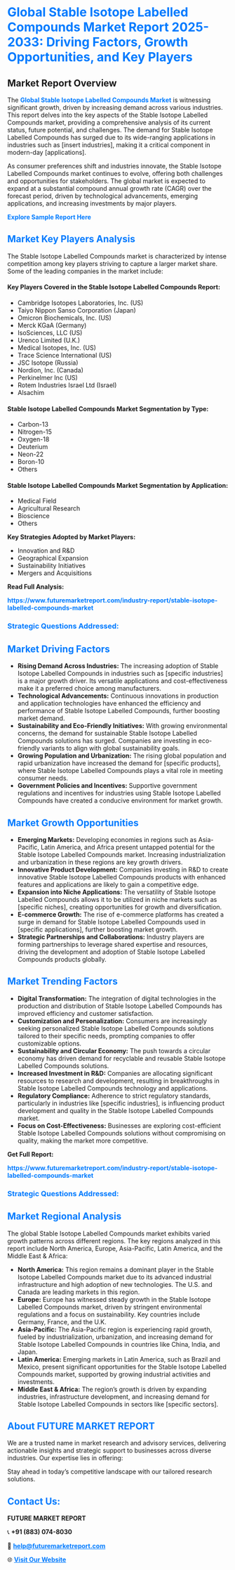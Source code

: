 <h1 style="color: #007BFF;">Global Stable Isotope Labelled Compounds Market Report 2025-2033: Driving Factors, Growth Opportunities, and Key Players</h1>

<section id="overview">
<h2>Market Report Overview</h2>
<p>The <a href="https://www.futuremarketreport.com/industry-report/stable-isotope-labelled-compounds-market" style="color: #007BFF; text-decoration: none;"><strong>Global Stable Isotope Labelled Compounds Market</strong></a> is witnessing significant growth, driven by increasing demand across various industries. This report delves into the key aspects of the Stable Isotope Labelled Compounds market, providing a comprehensive analysis of its current status, future potential, and challenges. The demand for Stable Isotope Labelled Compounds has surged due to its wide-ranging applications in industries such as [insert industries], making it a critical component in modern-day [applications].</p>
<p>As consumer preferences shift and industries innovate, the Stable Isotope Labelled Compounds market continues to evolve, offering both challenges and opportunities for stakeholders. The global market is expected to expand at a substantial compound annual growth rate (CAGR) over the forecast period, driven by technological advancements, emerging applications, and increasing investments by major players.</p>
</section>

<section id="overview">
<p><a href="https://www.futuremarketreport.com/request-sample/reportId=114938" style="color: #007BFF; text-decoration: none;"><strong>Explore Sample Report Here</strong></a></p>
</section>

<section id="key-players">
<h2 style="color: #007BFF;">Market Key Players Analysis</h2>
<p>The Stable Isotope Labelled Compounds market is characterized by intense competition among key players striving to capture a larger market share. Some of the leading companies in the market include:</p>
<h4>Key Players Covered in the Stable Isotope Labelled Compounds Report:</h4>
<ul><li>Cambridge Isotopes Laboratories, Inc. (US)</li><li>Taiyo Nippon Sanso Corporation (Japan)</li><li>Omicron Biochemicals, Inc. (US)</li><li>Merck KGaA (Germany)</li><li>IsoSciences, LLC (US)</li><li>Urenco Limited (U.K.)</li><li>Medical Isotopes, Inc. (US)</li><li>Trace Science International (US)</li><li>JSC Isotope (Russia)</li><li>Nordion, Inc. (Canada)</li><li>Perkinelmer Inc (US)</li><li>Rotem Industries Israel Ltd (Israel)</li><li>Alsachim</li></ul>
<h4>Stable Isotope Labelled Compounds Market Segmentation by Type:</h4>
<ul><li>Carbon-13</li><li>Nitrogen-15</li><li>Oxygen-18</li><li>Deuterium</li><li>Neon-22</li><li>Boron-10</li><li>Others</li></ul>

<h4>Stable Isotope Labelled Compounds Market Segmentation by Application:</h4>
<ul><li>Medical Field</li><li>Agricultural Research</li><li>Bioscience</li><li>Others</li></ul>
<p><strong>Key Strategies Adopted by Market Players:</strong></p>
<ul>
<li>Innovation and R&D</li>
<li>Geographical Expansion</li>
<li>Sustainability Initiatives</li>
<li>Mergers and Acquisitions</li>
</ul>
</section>

<section>
<p><strong>Read Full Analysis: </strong></p><a href="https://www.futuremarketreport.com/industry-report/stable-isotope-labelled-compounds-market" style="color: #007BFF; text-decoration: none;"><strong>https://www.futuremarketreport.com/industry-report/stable-isotope-labelled-compounds-market</strong></a>
<h3 style="color: #007BFF;">Strategic Questions Addressed:</h3>
</section>

<section id="driving-factors">
<h2 style="color: #007BFF;">Market Driving Factors</h2>
<ul>
<li><strong>Rising Demand Across Industries:</strong> The increasing adoption of Stable Isotope Labelled Compounds in industries such as [specific industries] is a major growth driver. Its versatile applications and cost-effectiveness make it a preferred choice among manufacturers.</li>
<li><strong>Technological Advancements:</strong> Continuous innovations in production and application technologies have enhanced the efficiency and performance of Stable Isotope Labelled Compounds, further boosting market demand.</li>
<li><strong>Sustainability and Eco-Friendly Initiatives:</strong> With growing environmental concerns, the demand for sustainable Stable Isotope Labelled Compounds solutions has surged. Companies are investing in eco-friendly variants to align with global sustainability goals.</li>
<li><strong>Growing Population and Urbanization:</strong> The rising global population and rapid urbanization have increased the demand for [specific products], where Stable Isotope Labelled Compounds plays a vital role in meeting consumer needs.</li>
<li><strong>Government Policies and Incentives:</strong> Supportive government regulations and incentives for industries using Stable Isotope Labelled Compounds have created a conducive environment for market growth.</li>
</ul>
</section>

<section id="growth-opportunities">
<h2 style="color: #007BFF;">Market Growth Opportunities</h2>
<ul>
<li><strong>Emerging Markets:</strong> Developing economies in regions such as Asia-Pacific, Latin America, and Africa present untapped potential for the Stable Isotope Labelled Compounds market. Increasing industrialization and urbanization in these regions are key growth drivers.</li>
<li><strong>Innovative Product Development:</strong> Companies investing in R&D to create innovative Stable Isotope Labelled Compounds products with enhanced features and applications are likely to gain a competitive edge.</li>
<li><strong>Expansion into Niche Applications:</strong> The versatility of Stable Isotope Labelled Compounds allows it to be utilized in niche markets such as [specific niches], creating opportunities for growth and diversification.</li>
<li><strong>E-commerce Growth:</strong> The rise of e-commerce platforms has created a surge in demand for Stable Isotope Labelled Compounds used in [specific applications], further boosting market growth.</li>
<li><strong>Strategic Partnerships and Collaborations:</strong> Industry players are forming partnerships to leverage shared expertise and resources, driving the development and adoption of Stable Isotope Labelled Compounds products globally.</li>
</ul>
</section>

<section id="trending-factors">
<h2 style="color: #007BFF;">Market Trending Factors</h2>
<ul>
<li><strong>Digital Transformation:</strong> The integration of digital technologies in the production and distribution of Stable Isotope Labelled Compounds has improved efficiency and customer satisfaction.</li>
<li><strong>Customization and Personalization:</strong> Consumers are increasingly seeking personalized Stable Isotope Labelled Compounds solutions tailored to their specific needs, prompting companies to offer customizable options.</li>
<li><strong>Sustainability and Circular Economy:</strong> The push towards a circular economy has driven demand for recyclable and reusable Stable Isotope Labelled Compounds solutions.</li>
<li><strong>Increased Investment in R&D:</strong> Companies are allocating significant resources to research and development, resulting in breakthroughs in Stable Isotope Labelled Compounds technology and applications.</li>
<li><strong>Regulatory Compliance:</strong> Adherence to strict regulatory standards, particularly in industries like [specific industries], is influencing product development and quality in the Stable Isotope Labelled Compounds market.</li>
<li><strong>Focus on Cost-Effectiveness:</strong> Businesses are exploring cost-efficient Stable Isotope Labelled Compounds solutions without compromising on quality, making the market more competitive.</li>
</ul>
</section>

<section>
<p><strong>Get Full Report: </strong></p><a href="https://www.futuremarketreport.com/industry-report/stable-isotope-labelled-compounds-market" style="color: #007BFF; text-decoration: none;"><strong>https://www.futuremarketreport.com/industry-report/stable-isotope-labelled-compounds-market</strong></a>
<h3 style="color: #007BFF;">Strategic Questions Addressed:</h3>
</section>


<section id="regional-analysis">
<h2 style="color: #007BFF;">Market Regional Analysis</h2>
<p>The global Stable Isotope Labelled Compounds market exhibits varied growth patterns across different regions. The key regions analyzed in this report include North America, Europe, Asia-Pacific, Latin America, and the Middle East & Africa:</p>
<ul>
<li><strong>North America:</strong> This region remains a dominant player in the Stable Isotope Labelled Compounds market due to its advanced industrial infrastructure and high adoption of new technologies. The U.S. and Canada are leading markets in this region.</li>
<li><strong>Europe:</strong> Europe has witnessed steady growth in the Stable Isotope Labelled Compounds market, driven by stringent environmental regulations and a focus on sustainability. Key countries include Germany, France, and the U.K.</li>
<li><strong>Asia-Pacific:</strong> The Asia-Pacific region is experiencing rapid growth, fueled by industrialization, urbanization, and increasing demand for Stable Isotope Labelled Compounds in countries like China, India, and Japan.</li>
<li><strong>Latin America:</strong> Emerging markets in Latin America, such as Brazil and Mexico, present significant opportunities for the Stable Isotope Labelled Compounds market, supported by growing industrial activities and investments.</li>
<li><strong>Middle East & Africa:</strong> The region’s growth is driven by expanding industries, infrastructure development, and increasing demand for Stable Isotope Labelled Compounds in sectors like [specific sectors].</li>
</ul>
</section>

<footer>
<h2 style="color: #007BFF;">About FUTURE MARKET REPORT</h2>
<p>We are a trusted name in market research and advisory services, delivering actionable insights and strategic support to businesses across diverse industries. Our expertise lies in offering:</p>

<p>Stay ahead in today’s competitive landscape with our tailored research solutions.</p>

<h2 style="color: #007BFF;">Contact Us:</h2>
<p><strong>FUTURE MARKET REPORT</strong></p>
<p>📞 <strong>+91 (883) 074-8030</strong></p>
<p>📧 <strong><a href="mailto:help@futuremarketreport.com" style="color: #007BFF;">help@futuremarketreport.com</a></strong></p>
<p>🌐 <strong><a href="https://www.futuremarketreport.com/" style="color: #007BFF;">Visit Our Website</a></strong></p>
</footer>